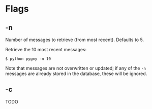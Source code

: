 # Flags

## -n
Number of messages to retrieve (from most recent). Defaults to 5.

Retrieve the 10 most recent messages:
```
$ python pygmy -n 10
```

Note that messages are not overwritten or updated; if any of the `-n` messages 
are already stored in the database, these will be ignored.

## -c
TODO